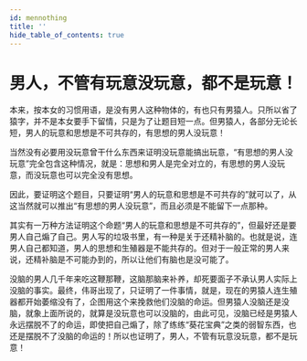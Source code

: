 ```yaml
---
id: mennothing
title: ''
hide_table_of_contents: true
---
```


# 男人，不管有玩意没玩意，都不是玩意！

本来，按本女的习惯用语，是没有男人这种物体的，有也只有男猿人。只所以省了猿字，并不是本女要手下留情，只是为了让题目短一点。但男猿人，各部分无论长短，男人的玩意和思想是不可共存的，有思想的男人没玩意！

当然没有必要用没玩意曾干什么东西来证明没玩意能搞出玩意，“有思想的男人没玩意”完全包含这种情况，就是：思想和男人是完全对立的，有思想的男人没玩意，而没玩意也可以完全没有思想。

因此，要证明这个题目，只要证明“男人的玩意和思想是不可共存的”就可以了，从这当然就可以推出“有思想的男人没玩意”，而且必须是不能留下一点那种。

其实有一万种方法证明这个命题“男人的玩意和思想是不可共存的”，但最好还是要男人自己煽了自己。男人写的垃圾书里，有一种是关于还精补脑的。也就是说，连男人自己都知道，男人的思想和生殖器是不能共存的。但对于一般正常的男人来说，还精补脑是不可能办到的，所以让他们有脑也是没可能了。

没脑的男人几千年来吃这鞭那鞭，这脑那脑来补养，却死要面子不承认男人实际上没脑的事实。最终，伟哥出现了，只证明了一件事情，就是，现在的男猿人连生殖器都开始萎缩没有了，企图用这个来挽救他们没脑的命运。但男猿人没脑还是没脑，就象上面所说的，就算是没玩意也可以没脑的，由此可见，没脑已经是男猿人永远摆脱不了的命运，即使把自己煽了，除了练练“葵花宝典”之类的弱智东西，也还是摆脱不了没脑的命运的！所以也证明了，男人，不管有玩意没玩意，都不是玩意！